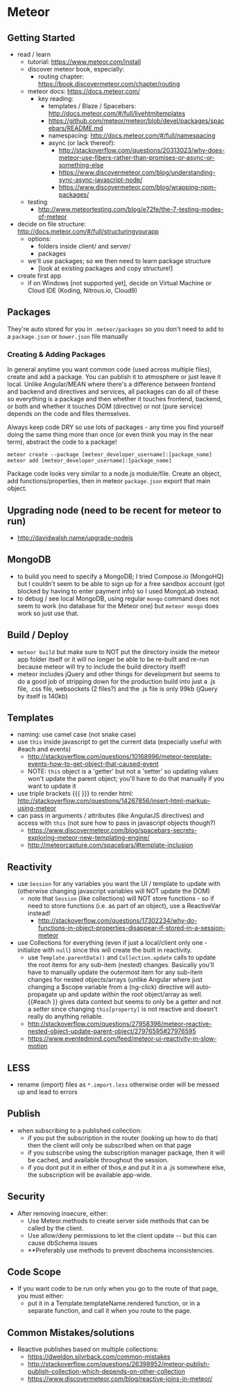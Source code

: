 # Meteor

## Getting Started
- read / learn
  - tutorial: https://www.meteor.com/install
  - discover meteor book, especially:
    - routing chapter: https://book.discovermeteor.com/chapter/routing
  - meteor docs: https://docs.meteor.com/
    - key reading:
      - templates / Blaze / Spacebars: http://docs.meteor.com/#/full/livehtmltemplates
      - https://github.com/meteor/meteor/blob/devel/packages/spacebars/README.md
      - namespacing: http://docs.meteor.com/#/full/namespacing
      - async (or lack thereof):
        - http://stackoverflow.com/questions/20313023/why-does-meteor-use-fibers-rather-than-promises-or-async-or-something-else
        - https://www.discovermeteor.com/blog/understanding-sync-async-javascript-node/
        - https://www.discovermeteor.com/blog/wrapping-npm-packages/
  - testing
    - http://www.meteortesting.com/blog/e72fe/the-7-testing-modes-of-meteor
- decide on file structure: http://docs.meteor.com/#/full/structuringyourapp
  - options:
    - folders inside client/ and server/
    - packages
  - we'll use packages; so we then need to learn package structure
    - [look at existing packages and copy structure!]
- create first app  
  - if on Windows [not supported yet], decide on Virtual Machine or Cloud IDE (Koding, Nitrous.io, Cloud9)

  
## Packages
They're auto stored for you in `.meteor/packages` so you don't need to add to a `package.json` or `bower.json` file manually

### Creating & Adding Packages
In general anytime you want common code (used across multiple files), create and add a package. You can publish it to atmosphere or just leave it local. Unlike Angular/MEAN where there's a difference between frontend and backend and directives and services, all packages can do all of these so everything is a package and then whether it touches frontend, backend, or both and whether it touches DOM (directive) or not (pure service) depends on the code and files themselves.

Always keep code DRY so use lots of packages - any time you find yourself doing the same thing more than once (or even think you may in the near term), abstract the code to a package!

`meteor create --package [meteor_developer_username]:[package_name]`
`meteor add [meteor_developer_username]:[package_name]`

Package code looks very similar to a node.js module/file. Create an object, add functions/properties, then in meteor `package.json` export that main object.

  
## Upgrading node (need to be recent for meteor to run)
- http://davidwalsh.name/upgrade-nodejs


## MongoDB
- to build you need to specify a MongoDB; I tried Compose.io (MongoHQ) but I couldn't seem to be able to sign up for a free sandbox account (got blocked by having to enter payment info) so I used MongoLab instead.
- to debug / see local MongoDB, using regular `mongo` command does not seem to work (no database for the Meteor one) but `meteor mongo` does work so just use that.


## Build / Deploy
- `meteor build` but make sure to NOT put the directory inside the meteor app folder itself or it will no longer be able to be re-built and re-run because meteor will try to include the build directory itself!
- meteor includes jQuery and other things for development but seems to do a good job of stripping down for the production build into just a .js file, .css file, websockets (2 files?) and the .js file is only 99kb (jQuery by itself is 140kb)


## Templates
- naming: use camel case (not snake case)
- use `this` inside javascript to get the current data (especially useful with #each and events)
  - http://stackoverflow.com/questions/10168996/meteor-template-events-how-to-get-object-that-caused-event
  - NOTE: `this` object is a 'getter' but not a 'setter' so updating values won't update the parent object; you'll have to do that manually if you want to update it
- use triple brackets {{{ }}} to render html: http://stackoverflow.com/questions/14267856/insert-html-markup-using-meteor
- can pass in arguments / attributes (like AngularJS directives) and access with `this` (not sure how to pass in javascript objects though?)
  - https://www.discovermeteor.com/blog/spacebars-secrets-exploring-meteor-new-templating-engine/
  - http://meteorcapture.com/spacebars/#template-inclusion
  
  
## Reactivity
- use `Session` for any variables you want the UI / template to update with (otherwise changing javascript variables will NOT update the DOM)
  - note that `Session` (like collections) will NOT store functions - so if need to store functions (i.e. as part of an object), use a ReactiveVar instead!
    - http://stackoverflow.com/questions/17302234/why-do-functions-in-object-properties-disappear-if-stored-in-a-session-meteor
- use Collections for everything (even if just a local/client only one - initialize with `null`) since this will create the built in reactivity.
  - use `Template.parentData()` and `Collection.update` calls to update the root items for any sub-item (nested) changes. Basically you'll have to manually update the outermost item for any sub-item changes for nested objects/arrays (unlike Angular where just changing a $scope variable from a (ng-click) directive will auto-propagate up and update within the root object/array as well. {{#each }} gives data context but seems to only be a getter and not a setter since changing `this[property]` is not reactive and doesn't really do anything reliable.
  - http://stackoverflow.com/questions/27958396/meteor-reactive-nested-object-update-parent-object/27976595#27976595
  - https://www.eventedmind.com/feed/meteor-ui-reactivity-in-slow-motion


## LESS
- rename (import) files as `*.import.less` otherwise order will be messed up and lead to errors

## Publish
- when subscribing to a published collection:
  - if you put the subscription in the router (looking up how to do that) then the client will only be subscribed when on that page
  - if you subscribe using the subscription manager package, then it will be cached, and available throughout the session.
  - if you dont put it in either of thos,e and put it in a .js somewhere else, the subscription will be available app-wide.

## Security
- After removing insecure, either:
  - Use Meteor.methods to create server side methods that can be called by the client.
  - Use allow/deny permissions to let the client update -- but this can cause dbSchema issues
  - **Preferably use methods to prevent dbschema inconsistencies.

## Code Scope
- If you want code to be run only when you go to the route of that page, you must either:
  - put it in a Template.templateName.rendered function, or in a separate function, and call it when you route to the page.

## Common Mistakes/solutions
- Reactive publishes based on multiple collections:
  - https://dweldon.silvrback.com/common-mistakes
  - http://stackoverflow.com/questions/26398952/meteor-publish-publish-collection-which-depends-on-other-collection
  - https://www.discovermeteor.com/blog/reactive-joins-in-meteor/